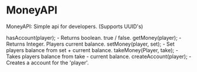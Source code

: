 MoneyAPI
========

MoneyAPI: Simple api for developers. (Supports UUID's)

hasAccount(player); - Returns boolean. true / false.
getMoney(player); - Returns Integer. Players current balance.
setMoney(player, set); - Set players balance from set + current balance.
takeMoney(Player, take); - Takes players balance from take - current balance.
createAccount(player); - Creates a account for the 'player'.
